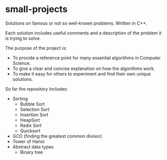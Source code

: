 # small-projects
Solutions on famous or not so well-known problems. Written in C++.

Each solution includes useful comments and a description of the problem it is trying to solve.

The purpose of the project is:
- To provide a reference point for many essential algorithms in Computer Science.
- To give a clear and concise explanation on how the algorithms work.
- To make it easy for others to experiment and find their own unique solutions.

So far the repository includes:
- Sorting
  - Bubble Sort
  - Selection Sort
  - Insertion Sort
  - HeapSort
  - Radix Sort
  - Quicksort
- GCD (finding the greatest common divisor)
- Tower of Hanoi
- Abstract data types
  - Binary tree
